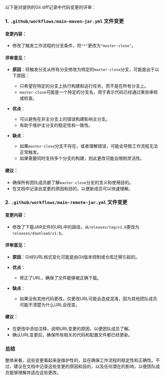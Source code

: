 以下是对提供的Git diff记录中代码变更的评审：

### 1. `.github/workflows/main-maven-jar.yml` 文件变更

#### 变更内容：
- 修改了触发工作流程的分支条件，将`"*"`更改为`"master-close"`。

#### 评审意见：
- **原因**：将触发分支从所有分支修改为特定的`master-close`分支，可能是出于以下原因：
  - 只希望在特定的分支上执行构建和运行任务，而不是在所有分支上。
  - `master-close`可能是一个特定的分支名，用于表示代码已经通过某些审核或检查。

- **优点**：
  - 可以避免在非主分支上的错误构建影响主分支。
  - 有助于维护主分支的稳定性和一致性。

- **缺点**：
  - 如果`master-close`分支不存在，或者理解错误，可能会导致工作流程无法正常触发。
  - 如果需要同时支持多个分支的构建，则此更改可能会限制灵活性。

#### 建议：
- 确保所有团队成员都了解`master-close`分支的含义和使用目的。
- 在文档中记录此变更的原因和目的，以便新成员可以快速理解。

### 2. `.github/workflows/main-remote-jar.yml` 文件变更

#### 变更内容：
- 修改了下载JAR文件的URL中的路径，从`releases/tag/v1.0`更改为`releases/download/v1.0`。

#### 评审意见：
- **原因**：Git的URL格式变化可能是由Git版本控制或仓库迁移引起的。

- **优点**：
  - 修正了URL，确保了文件能够被正确下载。

- **缺点**：
  - 如果没有其他代码更改，仅更改URL可能会造成混淆，因为其他团队成员可能不清楚为什么URL会改变。

#### 建议：
- 在更改中添加注释，说明URL变更的原因，以便团队成员了解。
- 确认URL变更后，确保所有相关的代码和配置文件都已经更新。

### 总结
整体来看，这些变更看起来是维护性的，旨在确保工作流程的稳定性和正确性。不过，建议在文档中记录这些变更的原因和目的，以及任何潜在的影响，以便团队成员能够理解并适应这些更改。